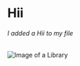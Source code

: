 # Hii 
###### I added a Hii to my file
![Image of a Library](https://images.pexels.com/photos/1261180/pexels-photo-1261180.jpeg)














